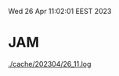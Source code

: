 Wed 26 Apr 11:02:01 EEST 2023
# JAM
<a href='./cache/202304/26_11.log'>./cache/202304/26_11.log</a>
